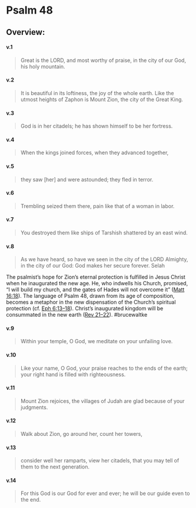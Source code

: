 # Psalm 48

## Overview:


#### v.1
>Great is the LORD, and most worthy of praise, in the city of our God, his holy mountain.

#### v.2
>It is beautiful in its loftiness, the joy of the whole earth. Like the utmost heights of Zaphon is Mount Zion, the city of the Great King.

#### v.3
>God is in her citadels; he has shown himself to be her fortress.

#### v.4
>When the kings joined forces, when they advanced together,

#### v.5
>they saw \[her\] and were astounded; they fled in terror.

#### v.6
>Trembling seized them there, pain like that of a woman in labor.

#### v.7
>You destroyed them like ships of Tarshish shattered by an east wind.

#### v.8
>As we have heard, so have we seen in the city of the LORD Almighty, in the city of our God: God makes her secure forever. Selah

The psalmist’s hope for Zion’s eternal protection is fulfilled in Jesus Christ when he inaugurated the new age. He, who indwells his Church, promised, “I will build my church, and the gates of Hades will not overcome it” ([Matt 16:18](Matthew16#v.18)). The language of Psalm 48, drawn from its age of composition, becomes a metaphor in the new dispensation of the Church’s spiritual protection (cf. [Eph 6:13–18](Ephesians6#v.13)). Christ’s inaugurated kingdom will be consummated in the new earth ([Rev 21–22](Revelation21)).
#brucewaltke 

#### v.9
>Within your temple, O God, we meditate on your unfailing love.

#### v.10
>Like your name, O God, your praise reaches to the ends of the earth; your right hand is filled with righteousness.

#### v.11
>Mount Zion rejoices, the villages of Judah are glad because of your judgments.

#### v.12
>Walk about Zion, go around her, count her towers,

#### v.13
>consider well her ramparts, view her citadels, that you may tell of them to the next generation.

#### v.14
>For this God is our God for ever and ever; he will be our guide even to the end.


